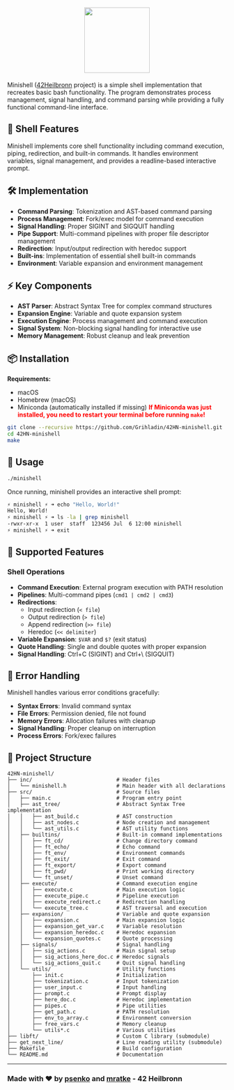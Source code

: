 <div align="center">

# <img src="https://github.com/Grihladin/42-project-badges/blob/main/badges/minishelle.png" width="150" height="150"> 

</div>

Minishell ([42Heilbronn](https://www.42heilbronn.de/en/) project) is a simple shell implementation that recreates basic bash functionality. The program demonstrates process management, signal handling, and command parsing while providing a fully functional command-line interface.

## 🐚 Shell Features

Minishell implements core shell functionality including command execution, piping, redirection, and built-in commands. It handles environment variables, signal management, and provides a readline-based interactive prompt.

## 🛠️ Implementation

- **Command Parsing**: Tokenization and AST-based command parsing
- **Process Management**: Fork/exec model for command execution
- **Signal Handling**: Proper SIGINT and SIGQUIT handling
- **Pipe Support**: Multi-command pipelines with proper file descriptor management
- **Redirection**: Input/output redirection with heredoc support
- **Built-ins**: Implementation of essential shell built-in commands
- **Environment**: Variable expansion and environment management

## ⚡ Key Components

- **AST Parser**: Abstract Syntax Tree for complex command structures
- **Expansion Engine**: Variable and quote expansion system
- **Execution Engine**: Process management and command execution
- **Signal System**: Non-blocking signal handling for interactive use
- **Memory Management**: Robust cleanup and leak prevention

## 📦 Installation

**Requirements:**
- macOS
- Homebrew (macOS)
- Miniconda (automatically installed if missing)
  <span style="color:red; font-weight:bold;">If Miniconda was just installed, you need to restart your terminal before running <code>make</code>!</span>

```bash
git clone --recursive https://github.com/Grihladin/42HN-minishell.git
cd 42HN-minishell
make
```
## 🚀 Usage

```bash
./minishell
```

Once running, minishell provides an interactive shell prompt:

```bash
⚡️ minishell ⚡️ ➜ echo "Hello, World!"
Hello, World!
⚡️ minishell ⚡️ ➜ ls -la | grep minishell
-rwxr-xr-x  1 user  staff  123456 Jul  6 12:00 minishell
⚡️ minishell ⚡️ ➜ exit
```

## 🎯 Supported Features

### Shell Operations
- **Command Execution**: External program execution with PATH resolution
- **Pipelines**: Multi-command pipes (`cmd1 | cmd2 | cmd3`)
- **Redirections**: 
  - Input redirection (`< file`)
  - Output redirection (`> file`)
  - Append redirection (`>> file`)
  - Heredoc (`<< delimiter`)
- **Variable Expansion**: `$VAR` and `$?` (exit status)
- **Quote Handling**: Single and double quotes with proper expansion
- **Signal Handling**: Ctrl+C (SIGINT) and Ctrl+\ (SIGQUIT)

## 🚨 Error Handling

Minishell handles various error conditions gracefully:

- **Syntax Errors**: Invalid command syntax
- **File Errors**: Permission denied, file not found
- **Memory Errors**: Allocation failures with cleanup
- **Signal Handling**: Proper cleanup on interruption
- **Process Errors**: Fork/exec failures

## 📁 Project Structure

```
42HN-minishell/
├── inc/                           # Header files
│   └── minishell.h                # Main header with all declarations
├── src/                           # Source files
│   ├── main.c                     # Program entry point
│   ├── ast_tree/                  # Abstract Syntax Tree implementation
│   │   ├── ast_build.c            # AST construction
│   │   ├── ast_nodes.c            # Node creation and management
│   │   └── ast_utils.c            # AST utility functions
│   ├── builtins/                  # Built-in command implementations
│   │   ├── ft_cd/                 # Change directory command
│   │   ├── ft_echo/               # Echo command
│   │   ├── ft_env/                # Environment commands
│   │   ├── ft_exit/               # Exit command
│   │   ├── ft_export/             # Export command
│   │   ├── ft_pwd/                # Print working directory
│   │   └── ft_unset/              # Unset command
│   ├── execute/                   # Command execution engine
│   │   ├── execute.c              # Main execution logic
│   │   ├── execute_pipe.c         # Pipeline execution
│   │   ├── execute_redirect.c     # Redirection handling
│   │   └── execute_tree.c         # AST traversal and execution
│   ├── expansion/                 # Variable and quote expansion
│   │   ├── expansion.c            # Main expansion logic
│   │   ├── expansion_get_var.c    # Variable resolution
│   │   ├── expansion_heredoc.c    # Heredoc expansion
│   │   └── expansion_quotes.c     # Quote processing
│   ├── signals/                   # Signal handling
│   │   ├── sig_actions.c          # Main signal setup
│   │   ├── sig_actions_here_doc.c # Heredoc signals
│   │   └── sig_actions_quit.c     # Quit signal handling
│   └── utils/                     # Utility functions
│       ├── init.c                 # Initialization
│       ├── tokenization.c         # Input tokenization
│       ├── user_input.c           # Input handling
│       ├── prompt.c               # Prompt display
│       ├── here_doc.c             # Heredoc implementation
│       ├── pipes.c                # Pipe utilities
│       ├── get_path.c             # PATH resolution
│       ├── env_to_array.c         # Environment conversion
│       ├── free_vars.c            # Memory cleanup
│       └── utils*.c               # Various utilities
├── libft/                         # Custom C library (submodule)
├── get_next_line/                 # Line reading utility (submodule)
├── Makefile                       # Build configuration
└── README.md                      # Documentation
```

---

### Made with ❤️ by [psenko](https://github.com/plavik) and [mratke](https://github.com/Grihladin) - 42 Heilbronn
